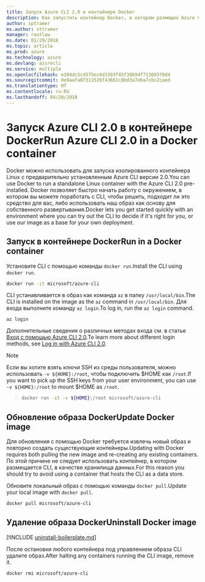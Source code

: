 ```yaml
---
title: Запуск Azure CLI 2.0 в контейнере Docker
description: Как запустить контейнер Docker, в котором размещен Azure CLI 2.0
author: sptramer
ms.author: sttramer
manager: routlaw
ms.date: 01/29/2018
ms.topic: article
ms.prod: azure
ms.technology: azure
ms.devlang: azurecli
ms.service: multiple
ms.openlocfilehash: e394dc5cd375ec6d3393f45f38694f71369379d4
ms.sourcegitcommit: 0e9aafa07311526f43661c8bd3a7eba7cbc2caed
ms.translationtype: HT
ms.contentlocale: ru-RU
ms.lasthandoff: 04/20/2018
---
```

# <a name="run-azure-cli-20-in-a-docker-container"></a><span data-ttu-id="f4e31-103">Запуск Azure CLI 2.0 в контейнере Docker</span><span class="sxs-lookup"><span data-stu-id="f4e31-103">Run Azure CLI 2.0 in a Docker container</span></span>

<span data-ttu-id="f4e31-104">Docker можно использовать для запуска изолированного контейнера Linux с предварительно установленным Azure CLI версии 2.0.</span><span class="sxs-lookup"><span data-stu-id="f4e31-104">You can use Docker to run a standalone Linux container with the Azure CLI 2.0 pre-installed.</span></span> <span data-ttu-id="f4e31-105">Docker позволяет быстро начать работу с окружением, в котором вы можете поработать с CLI, чтобы решить, подходит ли это средство для вас, либо использовать наш образ как основу для собственного развертывания.</span><span class="sxs-lookup"><span data-stu-id="f4e31-105">Docker lets you get started quickly with an environment where you can try out the CLI to decide if it's right for you, or use our image as a base for your own deployment.</span></span>

## <a name="run-in-a-docker-container"></a><span data-ttu-id="f4e31-106">Запуск в контейнере Docker</span><span class="sxs-lookup"><span data-stu-id="f4e31-106">Run in a Docker container</span></span>

<span data-ttu-id="f4e31-107">Установите CLI с помощью команды `docker run`.</span><span class="sxs-lookup"><span data-stu-id="f4e31-107">Install the CLI using `docker run`.</span></span>

   ```bash
   docker run -it microsoft/azure-cli
   ```

<span data-ttu-id="f4e31-108">CLI устанавливается в образ как команда `az` в папку `/usr/local/bin`.</span><span class="sxs-lookup"><span data-stu-id="f4e31-108">The CLI is installed on the image as the `az` command in `/usr/local/bin`.</span></span> <span data-ttu-id="f4e31-109">Для входа выполните команду `az login`.</span><span class="sxs-lookup"><span data-stu-id="f4e31-109">To log in, run the `az login` command.</span></span>

```azurecli
az login
```

<span data-ttu-id="f4e31-110">Дополнительные сведения о различных методах входа см. в статье [Вход с помощью Azure CLI 2.0](authenticate-azure-cli.md).</span><span class="sxs-lookup"><span data-stu-id="f4e31-110">To learn more about different login methods, see [Log in with Azure CLI 2.0](authenticate-azure-cli.md).</span></span>

> [!NOTE]
> <span data-ttu-id="f4e31-111">Если вы хотите взять ключи SSH из среды пользователя, можно использовать `-v ${HOME}:/root`, чтобы подключить $HOME как `/root`.</span><span class="sxs-lookup"><span data-stu-id="f4e31-111">If you want to pick up the SSH keys from your user environment, you can use `-v ${HOME}:/root` to mount $HOME as `/root`.</span></span>

> ```bash
> docker run -it -v ${HOME}:/root microsoft/azure-cli
> ```

## <a name="update-docker-image"></a><span data-ttu-id="f4e31-112">Обновление образа Docker</span><span class="sxs-lookup"><span data-stu-id="f4e31-112">Update Docker image</span></span>

<span data-ttu-id="f4e31-113">Для обновления с помощью Docker требуется извлечь новый образ и повторно создать существующие контейнеры.</span><span class="sxs-lookup"><span data-stu-id="f4e31-113">Updating with Docker requires both pulling the new image and re-creating any existing containers.</span></span> <span data-ttu-id="f4e31-114">По этой причине не следует использовать контейнер, в котором размещается CLI, в качестве хранилища данных.</span><span class="sxs-lookup"><span data-stu-id="f4e31-114">For this reason you should try to avoid using a container that hosts the CLI as a data store.</span></span>

<span data-ttu-id="f4e31-115">Обновите локальный образ с помощью команды `docker pull`.</span><span class="sxs-lookup"><span data-stu-id="f4e31-115">Update your local image with `docker pull`.</span></span>

```bash
docker pull microsoft/azure-cli
```

## <a name="uninstall-docker-image"></a><span data-ttu-id="f4e31-116">Удаление образа Docker</span><span class="sxs-lookup"><span data-stu-id="f4e31-116">Uninstall Docker image</span></span>

[!INCLUDE [uninstall-boilerplate.md](includes/uninstall-boilerplate.md)]

<span data-ttu-id="f4e31-117">После остановки любого контейнера под управлением образа CLI удалите образ.</span><span class="sxs-lookup"><span data-stu-id="f4e31-117">After halting any containers running the CLI image, remove it.</span></span>

```bash
docker rmi microsoft/azure-cli
```
